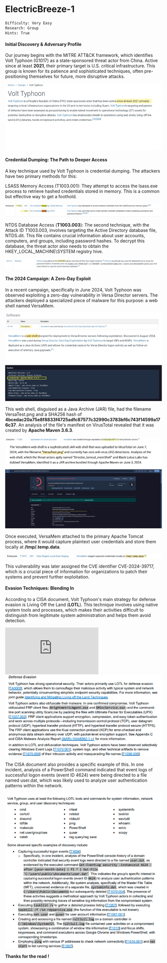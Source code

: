 # ElectricBreeze-1

```
Difficulty: Very Easy
Research: Group  
Hints: True
```

#### Initial Discovery & Adversary Profile

Our journey begins with the MITRE ATT&CK framework, which identifies Volt Typhoon (G1017) as a state-sponsored threat actor from China. Active since at least **2021**, their primary target is U.S. critical infrastructure. This group is known for its patience and sophisticated techniques, often pre-positioning themselves for future, more disruptive attacks.

![Activity](Pictures/htb_sherlock_ElectricBreeze_act.png)


#### Credential Dumping: The Path to Deeper Access

A key technique used by Volt Typhoon is credential dumping. The attackers have two primary methods for this:

LSASS Memory Access (T1003.001): They attempt to access the lsass.exe process to retrieve hashed credentials stored in memory. This is a common but effective way to get a foothold.

![Dump_Cred](Pictures/htb_sherlock_ElectricBreeze_Dump2tech.png)

NTDS Database Access (**T1003.003**): The second technique, with the Attack ID T1003.003, involves targeting the Active Directory database file, NTDS.dit. This file contains crucial information about user accounts, computers, and groups, including password hashes. To decrypt this database, the threat actor also needs to obtain the HKEY_LOCAL_MACHINE\SYSTEM registry hive.

![Hive](Pictures/htb_sherlock_ElectricBreeze_hive_Decrypt.png)


#### The 2024 Campaign: A Zero-Day Exploit

In a recent campaign, specifically in June 2024, Volt Typhoon was observed exploiting a zero-day vulnerability in Versa Director servers. The attackers deployed a specialized piece of malware for this purpose: a web shell named VersaMem.

![Tool](Pictures/htb_sherlock_ElectricBreeze_2024campain_tool.png)
![Malware_Type](Pictures/htb_sherlock_ElectricBreeze_malware_type.png)
![Creator](Pictures/htb_sherlock_ElectricBreeze_creator.png)

This web shell, disguised as a Java Archive (JAR) file, had the filename VersaTest.png and a SHA256 hash of **4bcedac20a75e8f8833f4725adfc87577c32990c3783bf6c743f14599a176c37**. An analysis of the file's manifest on VirusTotal revealed that it was created by **Apache Maven 3.6.3**.

![CVE](Pictures/htb_sherlock_ElectricBreeze_CVE.png)
![VT_Scan](Pictures/htb_sherlock_ElectricBreeze_First_scanned.png)
![Value](Pictures/htb_sherlock_ElectricBreeze_sha_type.png)


Once executed, VersaMem attached to the primary Apache Tomcat process, where it would capture plaintext user credentials and store them locally at **/tmp/.temp.data**.

![Stored](Pictures/htb_sherlock_ElectricBreeze_cred_store.png)

This vulnerability was later assigned the CVE identifier CVE-2024-39717, which is a crucial piece of information for organizations to patch their systems and prevent further exploitation.

#### Evasion Techniques: Blending In

According to a CISA document, Volt Typhoon's main strategy for defense evasion is Living Off the Land (**LOTL**). This technique involves using native system tools and processes, which makes their activities difficult to distinguish from legitimate system administration and helps them avoid detection.

![Document](https://www.cisa.gov/sites/default/files/2024-03/aa24-038a_csa_prc_state_sponsored_actors_compromise_us_critical_infrastructure_3.pdf)
![Evasion](Pictures/htb_sherlock_ElectricBreeze_Defence_Evasion.png)

The CISA document also provides a specific example of this. In one incident, analysis of a PowerShell command indicated that event logs of successful logon events (event ID 4624) were being directed to a file named user.dat, which was likely used to analyze user authentication patterns within the network.

![Logon](Pictures/htb_sherlock_ElectricBreeze_Capture_logon_details.png)

**Thanks for the read !**